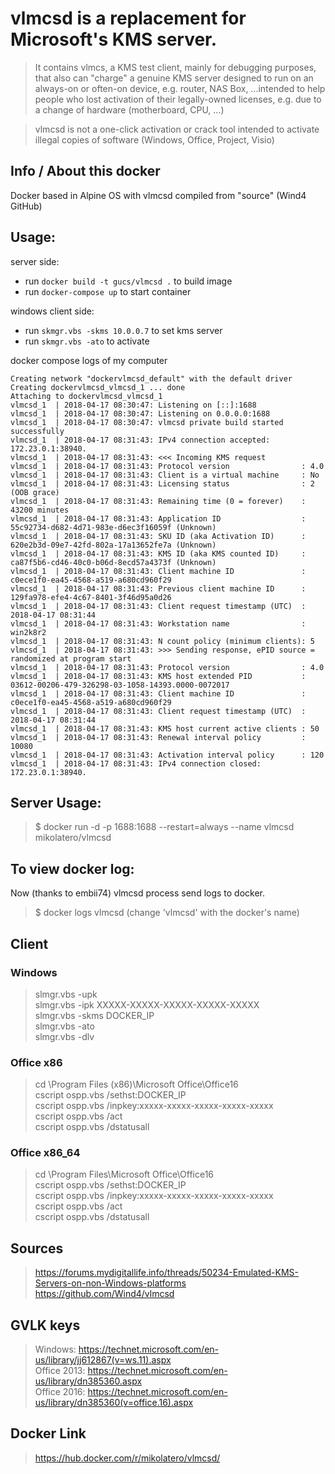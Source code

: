 # vlmcsd is a replacement for Microsoft's KMS server.

> It contains vlmcs, a KMS test client, mainly for debugging purposes, that also can "charge" a genuine KMS server designed to run on an always-on or often-on device, e.g. router, NAS Box, ...intended to help people who lost activation of their legally-owned licenses, e.g. due to a change of hardware (motherboard, CPU, ...)
  
> vlmcsd is not a one-click activation or crack tool intended to activate illegal copies of software (Windows, Office, Project, Visio)

## Info / About this docker
Docker based in Alpine OS with vlmcsd compiled from "source" (Wind4 GitHub)

## Usage:

server side:

* run `docker build -t gucs/vlmcsd .` to build image
* run `docker-compose up` to start container

windows client side:

* run `skmgr.vbs -skms 10.0.0.7` to set kms server
* run `skmgr.vbs -ato` to activate

docker compose logs of my computer

```
Creating network "dockervlmcsd_default" with the default driver
Creating dockervlmcsd_vlmcsd_1 ... done
Attaching to dockervlmcsd_vlmcsd_1
vlmcsd_1  | 2018-04-17 08:30:47: Listening on [::]:1688
vlmcsd_1  | 2018-04-17 08:30:47: Listening on 0.0.0.0:1688
vlmcsd_1  | 2018-04-17 08:30:47: vlmcsd private build started successfully
vlmcsd_1  | 2018-04-17 08:31:43: IPv4 connection accepted: 172.23.0.1:38940.
vlmcsd_1  | 2018-04-17 08:31:43: <<< Incoming KMS request
vlmcsd_1  | 2018-04-17 08:31:43: Protocol version                : 4.0
vlmcsd_1  | 2018-04-17 08:31:43: Client is a virtual machine     : No
vlmcsd_1  | 2018-04-17 08:31:43: Licensing status                : 2 (OOB grace)
vlmcsd_1  | 2018-04-17 08:31:43: Remaining time (0 = forever)    : 43200 minutes
vlmcsd_1  | 2018-04-17 08:31:43: Application ID                  : 55c92734-d682-4d71-983e-d6ec3f16059f (Unknown)
vlmcsd_1  | 2018-04-17 08:31:43: SKU ID (aka Activation ID)      : 620e2b3d-09e7-42fd-802a-17a13652fe7a (Unknown)
vlmcsd_1  | 2018-04-17 08:31:43: KMS ID (aka KMS counted ID)     : ca87f5b6-cd46-40c0-b06d-8ecd57a4373f (Unknown)
vlmcsd_1  | 2018-04-17 08:31:43: Client machine ID               : c0ece1f0-ea45-4568-a519-a680cd960f29
vlmcsd_1  | 2018-04-17 08:31:43: Previous client machine ID      : 129fa978-efe4-4c67-8401-3f46d95a0d26
vlmcsd_1  | 2018-04-17 08:31:43: Client request timestamp (UTC)  : 2018-04-17 08:31:44
vlmcsd_1  | 2018-04-17 08:31:43: Workstation name                : win2k8r2
vlmcsd_1  | 2018-04-17 08:31:43: N count policy (minimum clients): 5
vlmcsd_1  | 2018-04-17 08:31:43: >>> Sending response, ePID source = randomized at program start
vlmcsd_1  | 2018-04-17 08:31:43: Protocol version                : 4.0
vlmcsd_1  | 2018-04-17 08:31:43: KMS host extended PID           : 03612-00206-479-326298-03-1058-14393.0000-0072017
vlmcsd_1  | 2018-04-17 08:31:43: Client machine ID               : c0ece1f0-ea45-4568-a519-a680cd960f29
vlmcsd_1  | 2018-04-17 08:31:43: Client request timestamp (UTC)  : 2018-04-17 08:31:44
vlmcsd_1  | 2018-04-17 08:31:43: KMS host current active clients : 50
vlmcsd_1  | 2018-04-17 08:31:43: Renewal interval policy         : 10080
vlmcsd_1  | 2018-04-17 08:31:43: Activation interval policy      : 120
vlmcsd_1  | 2018-04-17 08:31:43: IPv4 connection closed: 172.23.0.1:38940.
```

## Server Usage:
> $ docker run -d -p 1688:1688 --restart=always --name vlmcsd mikolatero/vlmcsd

## To view docker log:
Now (thanks to embii74) vlmcsd process send logs to docker.
> $ docker logs vlmcsd (change 'vlmcsd' with the docker's name)

## Client
### Windows
>slmgr.vbs -upk  
>slmgr.vbs -ipk XXXXX-XXXXX-XXXXX-XXXXX-XXXXX  
>slmgr.vbs -skms DOCKER_IP  
>slmgr.vbs -ato  
>slmgr.vbs -dlv  

### Office x86
>cd \Program Files (x86)\Microsoft Office\Office16  
>cscript ospp.vbs /sethst:DOCKER_IP  
>cscript ospp.vbs /inpkey:xxxxx-xxxxx-xxxxx-xxxxx-xxxxx  
>cscript ospp.vbs /act  
>cscript ospp.vbs /dstatusall  

### Office x86_64
>cd \Program Files\Microsoft Office\Office16  
>cscript ospp.vbs /sethst:DOCKER_IP  
>cscript ospp.vbs /inpkey:xxxxx-xxxxx-xxxxx-xxxxx-xxxxx  
>cscript ospp.vbs /act  
>cscript ospp.vbs /dstatusall  

## Sources
> https://forums.mydigitallife.info/threads/50234-Emulated-KMS-Servers-on-non-Windows-platforms  
https://github.com/Wind4/vlmcsd

## GVLK keys
> Windows: https://technet.microsoft.com/en-us/library/jj612867(v=ws.11).aspx  
> Office 2013: https://technet.microsoft.com/en-us/library/dn385360.aspx  
> Office 2016: https://technet.microsoft.com/en-us/library/dn385360(v=office.16).aspx

## Docker Link
> https://hub.docker.com/r/mikolatero/vlmcsd/
